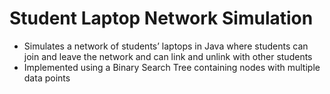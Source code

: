 # Student Laptop Network Simulation
*	Simulates a network of students’ laptops in Java where students can join and leave the network and can link and unlink with other students
*	Implemented using a Binary Search Tree containing nodes with multiple data points
